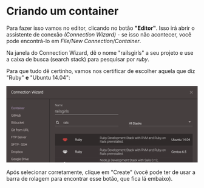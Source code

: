 # Criando um container

Para fazer isso vamos no editor, clicando no botão **"Editor"**. Isso irá abrir o assistente de conexão _(Connection Wizard)_ - se isso não acontecer, você pode encontrá-lo em _File/New Connection/Container_.

Na janela do Connection Wizard, dê o nome "railsgirls" a seu projeto e use a caixa de busca (search stack) para pesquisar por *ruby*.

Para que tudo dê certinho, vamos nos certificar de escolher aquela que diz "Ruby" **e** "Ubuntu 14.04":

![Container](../images/codeanywhere/container.png)

Após selecionar corretamente, clique em "Create" (você pode ter de usar a barra de rolagem para encontrar esse botão, que fica lá embaixo).
